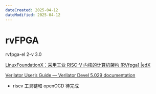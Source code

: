 ```yaml
---
dateCreated: 2025-04-12
dateModified: 2025-04-12
---
```

# rvFPGA

rvfpga-el 2-v 3.0

[LinuxFoundationX：采用工业 RISC-V 内核的计算机架构 [RVfpga] |edX]( https://www.edx.org/es/learn/computer-programming/the-linux-foundation-computer-architecture-with-an-industrial-risc-v-core )

[Verilator User’s Guide — Verilator Devel 5.029 documentation](https://verilator.org/guide/latest/index.html)

- riscv 工具链和 openOCD 待完成
